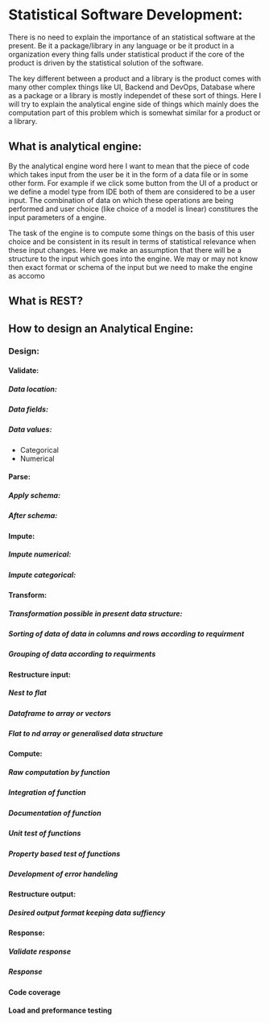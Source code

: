 # Statistical Software Development:

There is no need to explain the importance of an statistical software at the present. Be it a package/library in any language or be it product in a organization every thing falls under statistical product if the core of the product is driven by the statistical solution of the software. 

The key different between a product and a library is the product comes with many other complex things like UI, Backend and DevOps, Database where as a package or a library is mostly independet of these sort of things. Here I will try to explain the analytical engine side of things which mainly does the computation part of this problem which is somewhat similar for a product or a library. 


## What is analytical engine:

By the analytical engine word here I want to mean that the piece of code which takes input from the user be it in the form of a data file or in some other form. For example if we click some button from the UI of a product or we define a model type from IDE both of them are considered to be a user input. The combination of data on which these operations are being performed and user choice (like choice of a model is linear) constitures the input parameters of a engine. 

The task of the engine is to compute some things on the basis of this user choice and be consistent in its result in terms of statistical relevance when these input changes. Here we make an assumption that there will be a structure to the input which goes into the engine. We may or may not know then exact format or schema of the input but we need to make the engine as accomo

## What is REST?

## How to design an Analytical Engine:

### Design:

#### Validate:
##### Data location:
##### Data fields:
##### Data values:
* Categorical
* Numerical
#### Parse:
##### Apply schema:
##### After schema:
#### Impute:
##### Impute numerical:
##### Impute categorical:
#### Transform:
##### Transformation possible in present data structure:
##### Sorting of data of data in columns and rows according to requirment
##### Grouping of data according to requirments
#### Restructure input:
##### Nest to flat
##### Dataframe to array or vectors
##### Flat to nd array or generalised data structure
#### Compute:
##### Raw computation by function
##### Integration of function
##### Documentation of function
##### Unit test of functions
##### Property based test of functions
##### Development of error handeling
#### Restructure output:
##### Desired output format keeping data suffiency
#### Response:
##### Validate response
##### Response
#### Code coverage
#### Load and preformance testing
<!--stackedit_data:
eyJoaXN0b3J5IjpbMjEzODMzMDAxNSw2OTk1MTYzOThdfQ==
-->